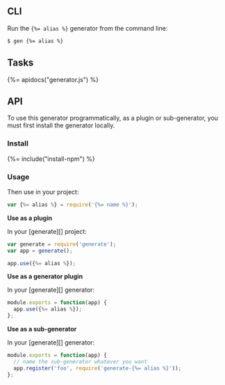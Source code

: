 ## CLI

Run the `{%= alias %}` generator from the command line:

```sh
$ gen {%= alias %}
```

## Tasks

{%= apidocs("generator.js") %}

## API

To use this generator programmatically, as a plugin or sub-generator, you must first install the generator locally. 

### Install

{%= include("install-npm") %}

### Usage

Then use in your project:

```js
var {%= alias %} = require('{%= name %}');
```

**Use as a plugin**

In your [generate][] project:

```js
var generate = require('generate');
var app = generate();

app.use({%= alias %});
```

**Use as a generator plugin**

In your [generate][] generator:

```js
module.exports = function(app) {
  app.use({%= alias %});
};
```

**Use as a sub-generator**

In your [generate][] generator:

```js
module.exports = function(app) {
  // name the sub-generator whatever you want
  app.register('foo', require('generate-{%= alias %}'));
};
```
